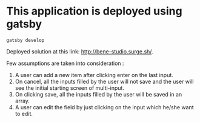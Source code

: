 # This application is deployed using gatsby

`gatsby develop`

Deployed solution at this link: http://bene-studio.surge.sh/.

Few assumptions are taken into consideration :

1. A user can add a new item after clicking enter on the last input.
2. On cancel, all the inputs filled by the user will not save and the user will see the initial starting screen of multi-input.
3. On clicking save, all the inputs filled by the user will be saved in an array.
4. A user can edit the field by just clicking on the input which he/she want to edit.